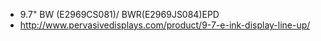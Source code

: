 * 9.7" BW (E2969CS081)/ BWR(E2969JS084)EPD
* http://www.pervasivedisplays.com/product/9-7-e-ink-display-line-up/ 

